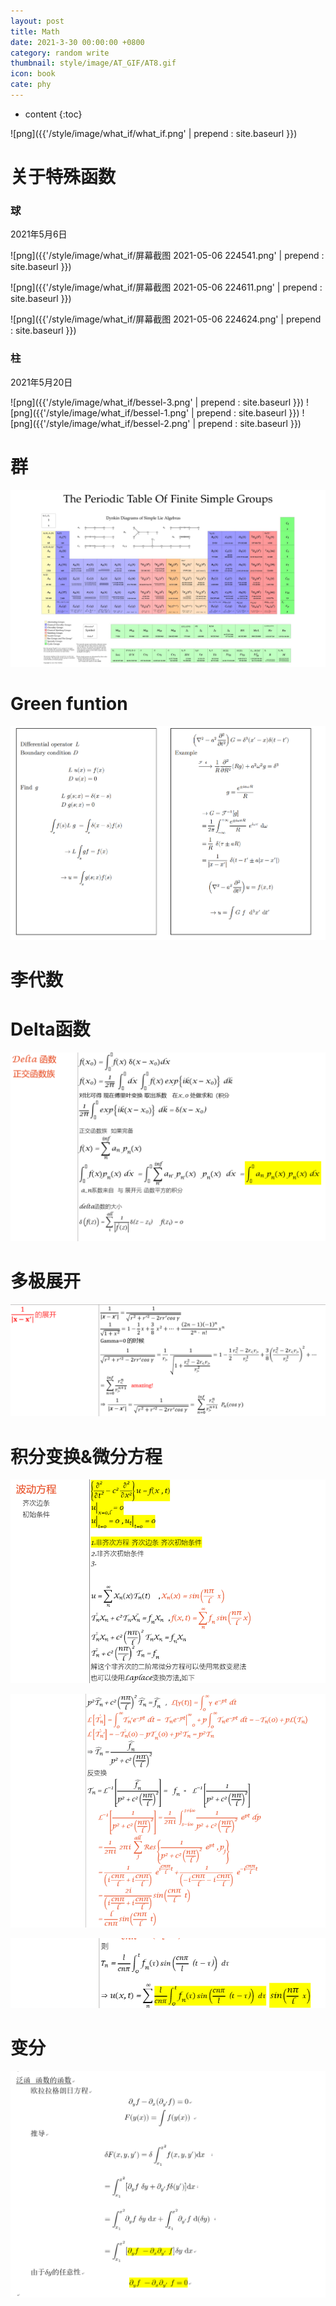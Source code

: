 ```yaml
---
layout: post
title: Math
date: 2021-3-30 00:00:00 +0800
category: random write
thumbnail: style/image/AT_GIF/AT8.gif
icon: book
cate: phy
---
```

* content
{:toc}

![png]({{'/style/image/what_if/what_if.png' | prepend : site.baseurl }})


# 关于特殊函数

### 球

2021年5月6日

![png]({{'/style/image/what_if/屏幕截图 2021-05-06 224541.png' | prepend : site.baseurl }})



![png]({{'/style/image/what_if/屏幕截图 2021-05-06 224611.png' | prepend : site.baseurl }})


![png]({{'/style/image/what_if/屏幕截图 2021-05-06 224624.png' | prepend : site.baseurl }})

### 柱

2021年5月20日

![png]({{'/style/image/what_if/bessel-3.png' | prepend : site.baseurl }})
![png]({{'/style/image/what_if/bessel-1.png' | prepend : site.baseurl }})
![png]({{'/style/image/what_if/bessel-2.png' | prepend : site.baseurl }})


# 群

![png](style\image\IMG_20191014_102242.jpg)

# Green funtion

![png](style\image\green.png)



# 李代数




# Delta函数



![1634650376023](style\image\ALL_MD_PIC\1634650376023.png)



# 多极展开

![1634650439570](style\image\ALL_MD_PIC\1634650439570.png)



# 积分变换&微分方程

![1634650570991](style\image\ALL_MD_PIC\1634650570991.png)

![1634650647571](style\image\ALL_MD_PIC\1634650647571.png)

![1634650661478](style\image\ALL_MD_PIC\1634650661478.png)





# 变分 

![1640530085877](style/image/ALL_MD_PIC/1640530085877.png)




